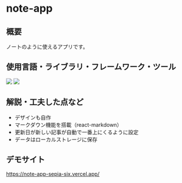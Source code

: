 # note-app

## 概要
ノートのように使えるアプリです。

## 使用言語・ライブラリ・フレームワーク・ツール
<p>
<img src="https://img.shields.io/badge/react-%2320232a.svg?style=for-the-badge&logo=react&logoColor=%2361DAFB">
<img src="https://img.shields.io/badge/vite-%23646CFF.svg?style=for-the-badge&logo=vite&logoColor=white">
</p>

## 解説・工夫した点など
* デザインも自作
* マークダウン機能を搭載（react-markdown）
* 更新日が新しい記事が自動で一番上にくるように設定
* データはローカルストレージに保存

## デモサイト
https://note-app-sepia-six.vercel.app/